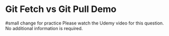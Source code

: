 # Git Fetch vs Git Pull Demo
#small change for practice
Please watch the Udemy video for this question. No additional information is required.
